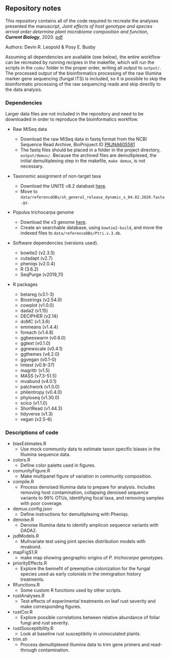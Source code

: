 ## Repository notes

This repository contains all of the code required to recreate the analyses presented the manuscript, *Joint effects of host genotype and species arrival order determine plant microbiome composition and function*, ***Current Biology***, 2020. [pdf](https://dleopold.github.io/dleopold.github.io/files/pubs/Leopold,%20Busby%20-%202020%20-%20Host%20Genotype%20and%20Colonist%20Arrival%20Order%20Jointly%20Govern%20Plant%20Microbiome%20Composition%20and%20Function.pdf)

Authors: Devin R. Leopold & Posy E. Busby



Assuming all dependencies are available (see below), the entire workflow can be recreated by running recipies in the makefile, which will run the scripts in the `code/` folder in the proper order, writing all output to `output/`. The processed output of the bioinformatics processing of the raw Illumina marker gene sequencing (fungal ITS) is included, so it is possible to skip the bioinformatic processing of the raw sequencing reads and skip directly to the data analysis. 

### Dependencies

Larger data files are not included in the repository and need to be downloaded in order to reproduce the bioinformatics workflow. 

* Raw MiSeq data
  * Download the raw MiSeq data in fastq format from the NCBI Sequence Read Archive, BioProjuect ID [PRJNA605581](https://www.ncbi.nlm.nih.gov/bioproject/605581)
  * The fastq files should be placed in a folder in the project directory, `output/demux/`.
Because the archived files are demultiplexed, the initial demultiplexing step in the makefile, `make demux`, is not necessary.

* Taxonomic assignment of non-target taxa
  * Download the UNITE v8.2 databast [here](https://dx.doi.org/10.15156/BIO/786372).
  * Move to `data/referenceDBs/sh_general_release_dynamic_s_04.02.2020.fasta.gz`.
  
* Populus trichocarpa genome
  * Download the v3 genome [here](https://phytozome.jgi.doe.gov/pz/portal.html#!info?alias=Org_Ptrichocarpa_er).
  * Create an searchable database, using `bowtie2-build`, and move the indexed files to `data/referenceDBs/Ptri.v.3.db`.

* Software dependencies (versions used).
  * bowtie2 (v2.3.5)
  * cutadapt (v2.7)
  * pheniqs (v2.0.4)
  * R (3.6.2)
  * SeqPurge (v2019_11)

* R packages
  * betareg (v3.1-3)
  * Biostrings (v2.54.0)
  * cowplot (v1.0.0)
  * dada2 (v1.15)
  * DECIPHER (v2.14)
  * doMC (v1.3.6)
  * emmeans (v1.4.4)
  * foreach (v1.4.8)
  * ggbeeswarm (v0.6.0)
  * ggtext (v0.1.0)
  * ggnewscale (v0.4.1)
  * ggthemes (v4.2.0)
  * ggvegan (v0.1-0)
  * lmtest (v0.9-37)
  * magrittr (v1.5)
  * MASS (v7.3-51.5)
  * mvabund (v4.0.1)
  * patchwork (v1.0.0)
  * philentropy (v0.4.0)
  * phyloseq (v1.30.0)
  * scico (v1.1.0)
  * ShortRead (v1.44.3)
  * tidyverse (v1.3)
  * vegan (v2.5-6)

### Descriptions of code
  * biasEstimates.R
    * Use mock community data to estimate taxon specific biases in the Illumina sequence data.
  * colors.R
    * Define color paletts used in figures.
  * comunityFigure.R
    * Make multipanel figure of variation in community composition.
  * compile.R
    * Process denoised Illumina data to prepare for analysis. Includes removing host contamination, collapsing denoised sequence variants to 99% OTUs, identifying focal taxa, and removing samples with poor coverage.
  * demux.config.json
    * Define instructions for demultiplexing with Pheniqs.
  * denoise.R
    * Denoise Illumina data to identify amplicon sequence variants with DADA2.
  * jsdModels.R
    * Multvariate test using joint species distribution models with mvabund.
  * mapFigS1.R 
    * make map showing geographic origins of *P. trichocarpa* genotypes.
  * priorityEffects.R
    * Explore the bennefit of preemptive colonization for the fungal species used as early colonists in the immigration history treatments.
  * Rfunctions.R
    * Some custom R functions used by other scripts.
  * rustAnalyses.R
    * Test effects of experimental treatments on leaf rust severity and make corresponding figures.
  * rustCor.R
    * Explore possible correlations between relative abundance of foliar fungi and rust severity.
  * rustSusceptibility.R
    * Look at baseline rust susceptibiliy in uninoculated plants.
  * trim.sh
    * Process demultiplexed Illumina data to trim gene primers and read-through contamination.

    



